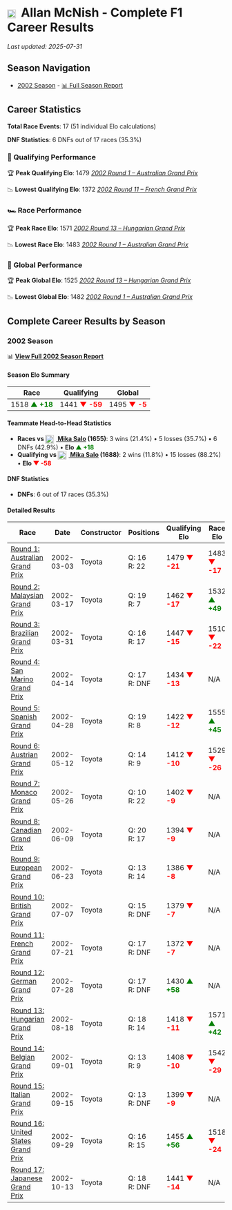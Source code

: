 # <img src="https://upload.wikimedia.org/wikipedia/commons/thumb/8/83/Flag_of_the_United_Kingdom_%283-5%29.svg/512px-Flag_of_the_United_Kingdom_%283-5%29.svg.png?20250726143817" alt="United Kingdom" width="20" height="auto" style="vertical-align: middle; margin-right: 5px;" onerror="this.outerHTML='🇬🇧'; this.style.marginRight='5px';"/> Allan McNish - Complete F1 Career Results

*Last updated: 2025-07-31*

## Season Navigation

- [2002 Season](#2002-season) - [📊 Full Season Report](../seasons/2002-season-report)

## Career Statistics

**Total Race Events**: 17 (51 individual Elo calculations)

**DNF Statistics**: 6 DNFs out of 17 races (35.3%)

### 🏁 Qualifying Performance

🏆 **Peak Qualifying Elo**: 1479
   *[2002 Round 1 – Australian Grand Prix](../seasons/2002-season-report#round-1-australian-grand-prix)*

📉 **Lowest Qualifying Elo**: 1372
   *[2002 Round 11 – French Grand Prix](../seasons/2002-season-report#round-11-french-grand-prix)*

### 🏎️ Race Performance

🏆 **Peak Race Elo**: 1571
   *[2002 Round 13 – Hungarian Grand Prix](../seasons/2002-season-report#round-13-hungarian-grand-prix)*

📉 **Lowest Race Elo**: 1483
   *[2002 Round 1 – Australian Grand Prix](../seasons/2002-season-report#round-1-australian-grand-prix)*

### 🌟 Global Performance

🏆 **Peak Global Elo**: 1525
   *[2002 Round 13 – Hungarian Grand Prix](../seasons/2002-season-report#round-13-hungarian-grand-prix)*

📉 **Lowest Global Elo**: 1482
   *[2002 Round 1 – Australian Grand Prix](../seasons/2002-season-report#round-1-australian-grand-prix)*


## Complete Career Results by Season

### 2002 Season

📊 **[View Full 2002 Season Report](../seasons/2002-season-report)**

#### Season Elo Summary

| Race | Qualifying | Global |
|------|------------|--------|
| 1518 **<span style="color: green;">▲ +18</span>** | 1441 **<span style="color: red;">▼ -59</span>** | 1495 **<span style="color: red;">▼ -5</span>** |

#### Teammate Head-to-Head Statistics

- **Races vs [<img src="https://upload.wikimedia.org/wikipedia/commons/b/bc/Flag_of_Finland.svg" alt="Finland" width="20" height="auto" style="vertical-align: middle; margin-right: 5px;" onerror="this.outerHTML='🇫🇮'; this.style.marginRight='5px';"/> Mika Salo](mika-salo) (1655)**: 3 wins (21.4%) • 5 losses (35.7%) • 6 DNFs (42.9%) • **Elo **<span style="color: green;">▲ +18</span>****
- **Qualifying vs [<img src="https://upload.wikimedia.org/wikipedia/commons/b/bc/Flag_of_Finland.svg" alt="Finland" width="20" height="auto" style="vertical-align: middle; margin-right: 5px;" onerror="this.outerHTML='🇫🇮'; this.style.marginRight='5px';"/> Mika Salo](mika-salo) (1688)**: 2 wins (11.8%) • 15 losses (88.2%) • **Elo **<span style="color: red;">▼ -58</span>****


#### DNF Statistics

- **DNFs**: 6 out of 17 races (35.3%)

#### Detailed Results

| Race | Date | Constructor | Positions | Qualifying Elo | Race Elo | Global Elo | Teammate |
|------|------|-------------|-----------|----------------|----------|------------|----------|
| [Round 1: Australian Grand Prix](../seasons/2002-season-report#round-1-australian-grand-prix) | 2002-03-03 | Toyota | Q: 16<br/>R: 22 | 1479 **<span style="color: red;">▼ -21</span>** | 1483 **<span style="color: red;">▼ -17</span>** | 1482 **<span style="color: red;">▼ -18</span>** | [<img src="https://upload.wikimedia.org/wikipedia/commons/b/bc/Flag_of_Finland.svg" alt="Finland" width="20" height="auto" style="vertical-align: middle; margin-right: 5px;" onerror="this.outerHTML='🇫🇮'; this.style.marginRight='5px';"/> Mika Salo](mika-salo)<br/>Q: 14<br/>R: 6 |
| [Round 2: Malaysian Grand Prix](../seasons/2002-season-report#round-2-malaysian-grand-prix) | 2002-03-17 | Toyota | Q: 19<br/>R: 7 | 1462 **<span style="color: red;">▼ -17</span>** | 1532 **<span style="color: green;">▲ +49</span>** | 1511 **<span style="color: green;">▲ +29</span>** | [<img src="https://upload.wikimedia.org/wikipedia/commons/b/bc/Flag_of_Finland.svg" alt="Finland" width="20" height="auto" style="vertical-align: middle; margin-right: 5px;" onerror="this.outerHTML='🇫🇮'; this.style.marginRight='5px';"/> Mika Salo](mika-salo)<br/>Q: 10<br/>R: 12 |
| [Round 3: Brazilian Grand Prix](../seasons/2002-season-report#round-3-brazilian-grand-prix) | 2002-03-31 | Toyota | Q: 16<br/>R: 17 | 1447 **<span style="color: red;">▼ -15</span>** | 1510 **<span style="color: red;">▼ -22</span>** | 1491 **<span style="color: red;">▼ -20</span>** | [<img src="https://upload.wikimedia.org/wikipedia/commons/b/bc/Flag_of_Finland.svg" alt="Finland" width="20" height="auto" style="vertical-align: middle; margin-right: 5px;" onerror="this.outerHTML='🇫🇮'; this.style.marginRight='5px';"/> Mika Salo](mika-salo)<br/>Q: 10<br/>R: 6 |
| [Round 4: San Marino Grand Prix](../seasons/2002-season-report#round-4-san-marino-grand-prix) | 2002-04-14 | Toyota | Q: 17<br/>R: DNF | 1434 **<span style="color: red;">▼ -13</span>** | N/A | 1487 **<span style="color: red;">▼ -4</span>** | [<img src="https://upload.wikimedia.org/wikipedia/commons/b/bc/Flag_of_Finland.svg" alt="Finland" width="20" height="auto" style="vertical-align: middle; margin-right: 5px;" onerror="this.outerHTML='🇫🇮'; this.style.marginRight='5px';"/> Mika Salo](mika-salo)<br/>Q: 16<br/>R: DNF |
| [Round 5: Spanish Grand Prix](../seasons/2002-season-report#round-5-spanish-grand-prix) | 2002-04-28 | Toyota | Q: 19<br/>R: 8 | 1422 **<span style="color: red;">▼ -12</span>** | 1555 **<span style="color: green;">▲ +45</span>** | 1515 **<span style="color: green;">▲ +28</span>** | [<img src="https://upload.wikimedia.org/wikipedia/commons/b/bc/Flag_of_Finland.svg" alt="Finland" width="20" height="auto" style="vertical-align: middle; margin-right: 5px;" onerror="this.outerHTML='🇫🇮'; this.style.marginRight='5px';"/> Mika Salo](mika-salo)<br/>Q: 17<br/>R: 9 |
| [Round 6: Austrian Grand Prix](../seasons/2002-season-report#round-6-austrian-grand-prix) | 2002-05-12 | Toyota | Q: 14<br/>R: 9 | 1412 **<span style="color: red;">▼ -10</span>** | 1529 **<span style="color: red;">▼ -26</span>** | 1494 **<span style="color: red;">▼ -21</span>** | [<img src="https://upload.wikimedia.org/wikipedia/commons/b/bc/Flag_of_Finland.svg" alt="Finland" width="20" height="auto" style="vertical-align: middle; margin-right: 5px;" onerror="this.outerHTML='🇫🇮'; this.style.marginRight='5px';"/> Mika Salo](mika-salo)<br/>Q: 10<br/>R: 8 |
| [Round 7: Monaco Grand Prix](../seasons/2002-season-report#round-7-monaco-grand-prix) | 2002-05-26 | Toyota | Q: 10<br/>R: 22 | 1402 **<span style="color: red;">▼ -9</span>** | N/A | 1491 **<span style="color: red;">▼ -3</span>** | [<img src="https://upload.wikimedia.org/wikipedia/commons/b/bc/Flag_of_Finland.svg" alt="Finland" width="20" height="auto" style="vertical-align: middle; margin-right: 5px;" onerror="this.outerHTML='🇫🇮'; this.style.marginRight='5px';"/> Mika Salo](mika-salo)<br/>Q: 9<br/>R: DNF |
| [Round 8: Canadian Grand Prix](../seasons/2002-season-report#round-8-canadian-grand-prix) | 2002-06-09 | Toyota | Q: 20<br/>R: 17 | 1394 **<span style="color: red;">▼ -9</span>** | N/A | 1488 **<span style="color: red;">▼ -3</span>** | [<img src="https://upload.wikimedia.org/wikipedia/commons/b/bc/Flag_of_Finland.svg" alt="Finland" width="20" height="auto" style="vertical-align: middle; margin-right: 5px;" onerror="this.outerHTML='🇫🇮'; this.style.marginRight='5px';"/> Mika Salo](mika-salo)<br/>Q: 18<br/>R: DNF |
| [Round 9: European Grand Prix](../seasons/2002-season-report#round-9-european-grand-prix) | 2002-06-23 | Toyota | Q: 13<br/>R: 14 | 1386 **<span style="color: red;">▼ -8</span>** | N/A | 1486 **<span style="color: red;">▼ -2</span>** | [<img src="https://upload.wikimedia.org/wikipedia/commons/b/bc/Flag_of_Finland.svg" alt="Finland" width="20" height="auto" style="vertical-align: middle; margin-right: 5px;" onerror="this.outerHTML='🇫🇮'; this.style.marginRight='5px';"/> Mika Salo](mika-salo)<br/>Q: 10<br/>R: DNF |
| [Round 10: British Grand Prix](../seasons/2002-season-report#round-10-british-grand-prix) | 2002-07-07 | Toyota | Q: 15<br/>R: DNF | 1379 **<span style="color: red;">▼ -7</span>** | N/A | 1484 **<span style="color: red;">▼ -2</span>** | [<img src="https://upload.wikimedia.org/wikipedia/commons/b/bc/Flag_of_Finland.svg" alt="Finland" width="20" height="auto" style="vertical-align: middle; margin-right: 5px;" onerror="this.outerHTML='🇫🇮'; this.style.marginRight='5px';"/> Mika Salo](mika-salo)<br/>Q: 8<br/>R: DNF |
| [Round 11: French Grand Prix](../seasons/2002-season-report#round-11-french-grand-prix) | 2002-07-21 | Toyota | Q: 17<br/>R: DNF | 1372 **<span style="color: red;">▼ -7</span>** | N/A | 1482 **<span style="color: red;">▼ -2</span>** | [<img src="https://upload.wikimedia.org/wikipedia/commons/b/bc/Flag_of_Finland.svg" alt="Finland" width="20" height="auto" style="vertical-align: middle; margin-right: 5px;" onerror="this.outerHTML='🇫🇮'; this.style.marginRight='5px';"/> Mika Salo](mika-salo)<br/>Q: 16<br/>R: DNF |
| [Round 12: German Grand Prix](../seasons/2002-season-report#round-12-german-grand-prix) | 2002-07-28 | Toyota | Q: 17<br/>R: DNF | 1430 **<span style="color: green;">▲ +58</span>** | N/A | 1499 **<span style="color: green;">▲ +17</span>** | [<img src="https://upload.wikimedia.org/wikipedia/commons/b/bc/Flag_of_Finland.svg" alt="Finland" width="20" height="auto" style="vertical-align: middle; margin-right: 5px;" onerror="this.outerHTML='🇫🇮'; this.style.marginRight='5px';"/> Mika Salo](mika-salo)<br/>Q: 19<br/>R: 9 |
| [Round 13: Hungarian Grand Prix](../seasons/2002-season-report#round-13-hungarian-grand-prix) | 2002-08-18 | Toyota | Q: 18<br/>R: 14 | 1418 **<span style="color: red;">▼ -11</span>** | 1571 **<span style="color: green;">▲ +42</span>** | 1525 **<span style="color: green;">▲ +26</span>** | [<img src="https://upload.wikimedia.org/wikipedia/commons/b/bc/Flag_of_Finland.svg" alt="Finland" width="20" height="auto" style="vertical-align: middle; margin-right: 5px;" onerror="this.outerHTML='🇫🇮'; this.style.marginRight='5px';"/> Mika Salo](mika-salo)<br/>Q: 17<br/>R: 15 |
| [Round 14: Belgian Grand Prix](../seasons/2002-season-report#round-14-belgian-grand-prix) | 2002-09-01 | Toyota | Q: 13<br/>R: 9 | 1408 **<span style="color: red;">▼ -10</span>** | 1542 **<span style="color: red;">▼ -29</span>** | 1502 **<span style="color: red;">▼ -23</span>** | [<img src="https://upload.wikimedia.org/wikipedia/commons/b/bc/Flag_of_Finland.svg" alt="Finland" width="20" height="auto" style="vertical-align: middle; margin-right: 5px;" onerror="this.outerHTML='🇫🇮'; this.style.marginRight='5px';"/> Mika Salo](mika-salo)<br/>Q: 9<br/>R: 7 |
| [Round 15: Italian Grand Prix](../seasons/2002-season-report#round-15-italian-grand-prix) | 2002-09-15 | Toyota | Q: 13<br/>R: DNF | 1399 **<span style="color: red;">▼ -9</span>** | N/A | 1499 **<span style="color: red;">▼ -3</span>** | [<img src="https://upload.wikimedia.org/wikipedia/commons/b/bc/Flag_of_Finland.svg" alt="Finland" width="20" height="auto" style="vertical-align: middle; margin-right: 5px;" onerror="this.outerHTML='🇫🇮'; this.style.marginRight='5px';"/> Mika Salo](mika-salo)<br/>Q: 10<br/>R: 11 |
| [Round 16: United States Grand Prix](../seasons/2002-season-report#round-16-united-states-grand-prix) | 2002-09-29 | Toyota | Q: 16<br/>R: 15 | 1455 **<span style="color: green;">▲ +56</span>** | 1518 **<span style="color: red;">▼ -24</span>** | 1499 ↔ 0 | [<img src="https://upload.wikimedia.org/wikipedia/commons/b/bc/Flag_of_Finland.svg" alt="Finland" width="20" height="auto" style="vertical-align: middle; margin-right: 5px;" onerror="this.outerHTML='🇫🇮'; this.style.marginRight='5px';"/> Mika Salo](mika-salo)<br/>Q: 19<br/>R: 14 |
| [Round 17: Japanese Grand Prix](../seasons/2002-season-report#round-17-japanese-grand-prix) | 2002-10-13 | Toyota | Q: 18<br/>R: DNF | 1441 **<span style="color: red;">▼ -14</span>** | N/A | 1495 **<span style="color: red;">▼ -4</span>** | [<img src="https://upload.wikimedia.org/wikipedia/commons/b/bc/Flag_of_Finland.svg" alt="Finland" width="20" height="auto" style="vertical-align: middle; margin-right: 5px;" onerror="this.outerHTML='🇫🇮'; this.style.marginRight='5px';"/> Mika Salo](mika-salo)<br/>Q: 13<br/>R: 8 |

